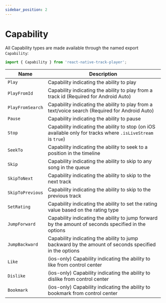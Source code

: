 ```yaml
---
sidebar_position: 2
---
```


# Capability

All Capability types are made available through the named export `Capability`:

```ts
import { Capability } from 'react-native-track-player';
```

| Name             | Description                                                                                                  |
| ---------------- | ------------------------------------------------------------------------------------------------------------ |
| `Play`           | Capability indicating the ability to play                                                                    |
| `PlayFromId`     | Capability indicating the ability to play from a track id (Required for Android Auto)                        |
| `PlayFromSearch` | Capability indicating the ability to play from a text/voice search (Required for Android Auto)               |
| `Pause`          | Capability indicating the ability to pause                                                                   |
| `Stop`           | Capability indicating the ability to stop (on iOS available only for tracks where `.isLiveStream` is `true`) |
| `SeekTo`         | Capability indicating the ability to seek to a position in the timeline                                      |
| `Skip`           | Capability indicating the ability to skip to any song in the queue                                           |
| `SkipToNext`     | Capability indicating the ability to skip to the next track                                                  |
| `SkipToPrevious` | Capability indicating the ability to skip to the previous track                                              |
| `SetRating`      | Capability indicating the ability to set the rating value based on the rating type                           |
| `JumpForward`    | Capability indicating the ability to jump forward by the amount of seconds specified in the options          |
| `JumpBackward`   | Capability indicating the ability to jump backward by the amount of seconds specified in the options         |
| `Like`           | (ios-only) Capability indicating the ability to like from control center                                     |
| `Dislike`        | (ios-only) Capability indicating the ability to dislike from control center                                  |
| `Bookmark`       | (ios-only) Capability indicating the ability to bookmark from control center                                 |
